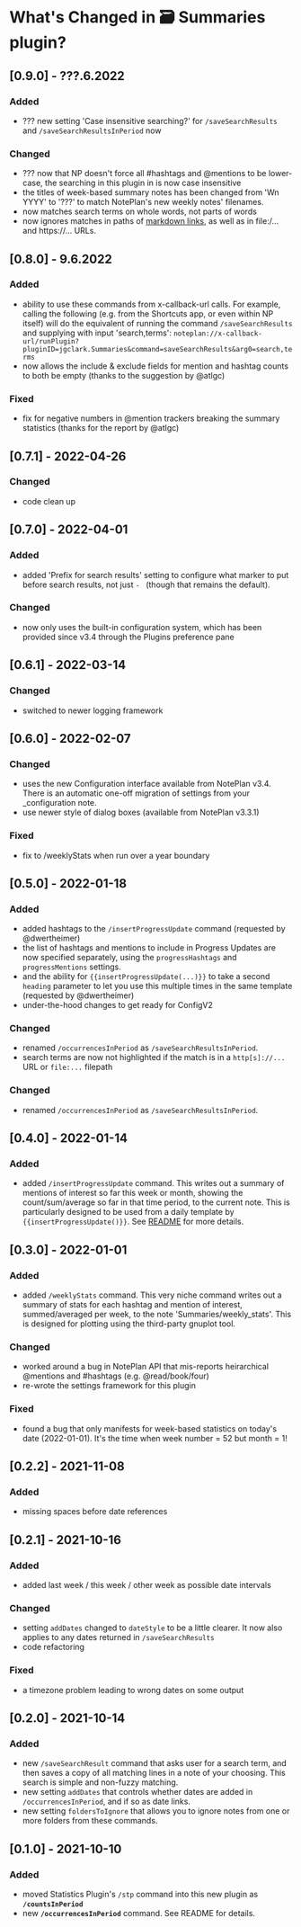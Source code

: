 # What's Changed in 🗃 Summaries plugin?

## [0.9.0] - ???.6.2022
### Added
- ??? new setting 'Case insensitive searching?' for `/saveSearchResults` and `/saveSearchResultsInPeriod` now 
### Changed
- ??? now that NP doesn't force all #hashtags and @mentions to be lower-case, the searching in this plugin in is now case insensitive
- the titles of week-based summary notes has been changed from 'Wn YYYY' to '???' to match NotePlan's new weekly notes' filenames.
- now matches search terms on whole words, not parts of words
- now ignores matches in paths of [markdown links](path), as well as in file:/... and https://... URLs.

## [0.8.0] - 9.6.2022
### Added
- ability to use these commands from x-callback-url calls. For example, calling the following (e.g. from the  Shortcuts app, or even within NP itself) will do the equivalent of running the command `/saveSearchResults` and supplying with input 'search,terms': `noteplan://x-callback-url/runPlugin?pluginID=jgclark.Summaries&command=saveSearchResults&arg0=search,terms`
- now allows the include & exclude fields for mention and hashtag counts to both be empty (thanks to the suggestion by @atlgc)

### Fixed
- fix for negative numbers in @mention trackers breaking the summary statistics (thanks for the report by @atlgc)

## [0.7.1] - 2022-04-26
### Changed
- code clean up

## [0.7.0] - 2022-04-01
### Added
- added 'Prefix for search results' setting to configure what marker to put before search results, not just `- ` (though that remains the default).

### Changed
- now only uses the built-in configuration system, which has been provided since v3.4 through the Plugins preference pane

## [0.6.1] - 2022-03-14
### Changed
- switched to newer logging framework

## [0.6.0] - 2022-02-07
### Changed
- uses the new Configuration interface available from NotePlan v3.4. There is an automatic one-off migration of settings from your _configuration note.
- use newer style of dialog boxes (available from NotePlan v3.3.1)

### Fixed
- fix to /weeklyStats when run over a year boundary

## [0.5.0] - 2022-01-18
### Added
- added hashtags to the `/insertProgressUpdate` command (requested by @dwertheimer)
- the list of hashtags and mentions to include in Progress Updates are now specified separately, using the `progressHashtags` and `progressMentions` settings.
- and the ability for `{{insertProgressUpdate(...)}}` to take a second `heading` parameter to let you use this multiple times in the same template (requested by @dwertheimer)
- under-the-hood changes to get ready for ConfigV2

### Changed
- renamed `/occurrencesInPeriod` as `/saveSearchResultsInPeriod`.
- search terms are now not highlighted if the match is in a `http[s]://...` URL or `file:...` filepath

### Changed
- renamed `/occurrencesInPeriod` as `/saveSearchResultsInPeriod`.

## [0.4.0] - 2022-01-14
### Added
- added `/insertProgressUpdate` command. This writes out a summary of mentions of interest so far this week or month, showing the count/sum/average so far in that time period, to the current note. This is particularly designed to be used from a daily template by `{{insertProgressUpdate()}}`. See [README](https://github.com/NotePlan/plugins/tree/main/jgclark.Summaries/) for more details.

## [0.3.0] - 2022-01-01
### Added
- added `/weeklyStats` command. This very niche command writes out a summary of stats for each hashtag and mention of interest, summed/averaged per week, to the note 'Summaries/weekly_stats'. This is designed for plotting using the third-party gnuplot tool.

### Changed
- worked around a bug in NotePlan API that mis-reports heirarchical @mentions and #hashtags (e.g. @read/book/four)
- re-wrote the settings framework for this plugin

### Fixed
- found a bug that only manifests for week-based statistics on today's date (2022-01-01). It's the time when week number = 52 but month = 1!

## [0.2.2] - 2021-11-08
### Added
- missing spaces before date references

## [0.2.1] - 2021-10-16
### Added
- added last week / this week / other week as possible date intervals

### Changed
- setting `addDates` changed to `dateStyle` to be a little clearer. It now also applies to any dates returned in `/saveSearchResults`
- code refactoring

### Fixed
- a timezone problem leading to wrong dates on some output

## [0.2.0] - 2021-10-14
### Added
- new `/saveSearchResult` command that asks user for a search term, and then saves a copy of all matching lines in a note of your choosing. This search is simple and non-fuzzy matching.
- new setting `addDates` that controls whether dates are added in `/occurrencesInPeriod`, and if so as date links.
- new setting `foldersToIgnore` that allows you to ignore notes from one or more folders from these commands.

## [0.1.0] - 2021-10-10
### Added
- moved Statistics Plugin's `/stp` command into this new plugin as **`/countsInPeriod`**
- new **`/occurrencesInPeriod`** command. See README for details.
